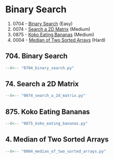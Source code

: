 # Binary Search

1. 0704 - [Binary Search](https://leetcode.com/problems/binary-search/) (Easy)
2. 0074 - [Search a 2D Matrix](https://leetcode.com/problems/search-a-2d-matrix/) (Medium)
3. 0875 - [Koko Eating Bananas](https://leetcode.com/problems/koko-eating-bananas/) (Medium)
4. 0004 - [Median of Two Sorted Arrays](https://leetcode.com/problems/median-of-two-sorted-arrays/) (Hard)

## 704. Binary Search

```python
--8<-- "0704_binary_search.py"
```

## 74. Search a 2D Matrix

```python
--8<-- "0074_search_a_2d_matrix.py"
```

## 875. Koko Eating Bananas

```python
--8<-- "0875_koko_eating_bananas.py"
```

## 4. Median of Two Sorted Arrays

```python
--8<-- "0004_median_of_two_sorted_arrays.py"
```
